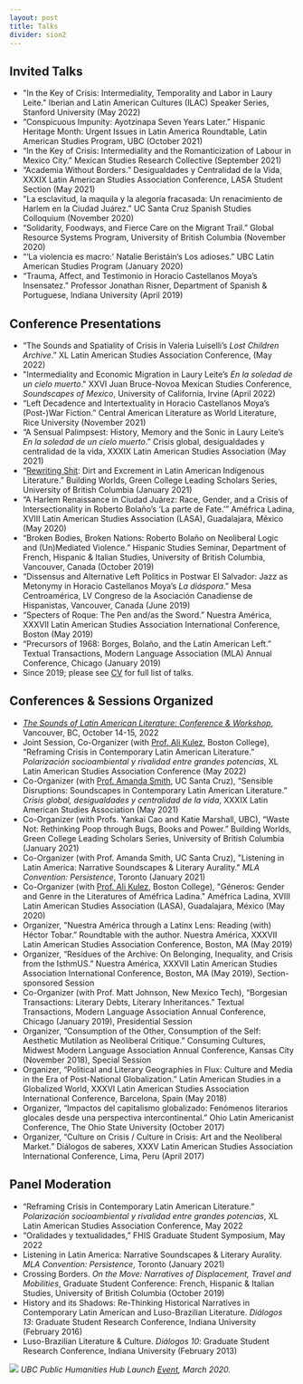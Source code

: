 ```yaml
---
layout: post
title: Talks
divider: sion2
---
```



## Invited Talks
* "In the Key of Crisis: Intermediality, Temporality and Labor in Laury Leite." Iberian and Latin American Cultures (ILAC) Speaker Series, Stanford University (May 2022)
* “Conspicuous Impunity: Ayotzinapa Seven Years Later.” Hispanic Heritage Month: Urgent Issues in Latin America Roundtable, Latin American Studies Program, UBC (October 2021)
* “In the Key of Crisis: Intermediality and the Romanticization of Labour in Mexico City.” Mexican Studies Research Collective (September 2021)
* “Academia Without Borders.” Desigualdades y Centralidad de la Vida, XXXIX Latin American Studies Association Conference, LASA Student Section (May 2021)
* "La esclavitud, la maquila y la alegoría fracasada: Un renacimiento de Harlem en la Ciudad Juárez.” UC Santa Cruz Spanish Studies Colloquium (November 2020)
* “Solidarity, Foodways, and Fierce Care on the Migrant Trail.” Global Resource Systems Program, University of British Columbia (November 2020)
* “‘La violencia es macro:’ Natalie Beristáin’s Los adioses.” UBC Latin American Studies Program (January 2020)
* “Trauma, Affect, and Testimonio in Horacio Castellanos Moya’s Insensatez.” Professor Jonathan Risner, Department of Spanish & Portuguese, Indiana University (April 2019)

## Conference Presentations 

* “The Sounds and Spatiality of Crisis in Valeria Luiselli’s _Lost Children Archive_.” XL Latin American Studies Association Conference, (May 2022)
* "Intermediality and Economic Migration in Laury Leite’s _En la soledad de un cielo muerto_." XXVI Juan Bruce-Novoa Mexican Studies Conference, _Soundscapes of Mexico_, University of California, Irvine (April 2022)
* “Left Decadence and Intertextuality in Horacio Castellanos Moya’s (Post-)War Fiction.” Central American Literature as World Literature, Rice University (November 2021)
* “A Sensual Palimpsest: History, Memory and the Sonic in Laury Leite’s _En la soledad de un cielo muerto_.” Crisis global, desigualdades y centralidad de la vida, XXXIX Latin American Studies Association (May 2021)
* “[Rewriting Shit](https://youtu.be/nDUspX0GRlo?t=1425): Dirt and Excrement in Latin American Indigenous Literature.” Building Worlds, Green College Leading Scholars Series, University of British Columbia (January 2021)
* “A Harlem Renaissance in Ciudad Juárez: Race, Gender, and a Crisis of Intersectionality in Roberto Bolaño’s ‘La parte de Fate.’” Améfrica Ladina, XVIII Latin American Studies Association (LASA), Guadalajara, México (May 2020)
* “Broken Bodies, Broken Nations: Roberto Bolaño on Neoliberal Logic and (Un)Mediated Violence.” Hispanic Studies Seminar, Department of French, Hispanic & Italian Studies, University of British Columbia, Vancouver, Canada (October 2019)
* “Dissensus and Alternative Left Politics in Postwar El Salvador: Jazz as Metonymy in Horacio Castellanos Moya’s _La diáspora_.” Mesa Centroamérica, LV Congreso de la Asociación Canadiense de Hispanistas, Vancouver, Canada (June 2019)
* “Specters of Roque: The Pen and/as the Sword.” Nuestra América, XXXVII Latin American Studies Association International Conference, Boston (May 2019)
* “Precursors of 1968: Borges, Bolaño, and the Latin American Left.” Textual Transactions, Modern Language Association (MLA) Annual Conference, Chicago (January 2019)
* Since 2019; please see [CV](/assets/research/CV_TamaraMitchell.pdf) for full list of talks.

<!--
* “Broken Bodies, Broken Nations: Roberto Bolaño’s _2666_ and Neoliberal Consumption.” Consuming Cultures, Midwest Modern Language Association (MMLA) Annual Conference, Kansas City (November 2018)
* “Geopoetics, Geopolitics, and Global Violence: (Un)Mapping Daniel Alarcón’s _Lost City Radio_.” Latinx Studies Now, Latino Studies Association Biannual Conference, Washington, DC (July 2018)
* “Crossing Borders, Literary and Political: Horacio Castellanos Moya’s Post-National Literature.” Latin American Studies in a Globalized World, XXXVI Latin American Studies Association International Conference, Barcelona, Spain (May 2018)
* “Disappearing Nations, Disappearing Genres: The Decline of the Modern State and Post-National Literature.” Ohio Latin Americanist Conference, The Ohio State University, Columbus, OH (October 2017)
* “The Body in Crisis: Reading Bolaño on Neoliberalism, the Failed State, & Political Precarity.” Diálogos de saberes, XXXV Latin American Studies Association International Conference, Lima, Peru (April 2017)

* "Snake Bites and Bestiality: Baile con serpientes and the Return of Magical Realism.” I ♥ POP, Interdisciplinary Conference of the Department of Comparative Literature at the Graduate Center, CUNY (November 2016)

* “Violence, Literature, and Geopolitical Universality.” Crossing the Lines: Artistic and Linguistic Transgression, Transformation and Intersection, 12th Annual “Samuel G. Armistead” Colloquium, UC Davis (October 2016)

* “Crossing the Line: Abjection and Social Permeability in José María Arguedas’s _Los ríos profundos_.” Boundaries, Communities, and Identities: CRRES Graduate Student Research Symposium, Bloomington, IN (April 2016)

* “Violencia y alienación social en El Salvador: _El arma en el hombre_ como Bildungsroman neoliberal.” XXIV Congreso Internacional de Literatura Centroamericana (CILCA), Cáceres, Spain (March–April 2016)

* “Apocryphal Memory and Displacing the Chronological Past: Reconfigurations of Time in Bolaño’s _Amuleto_.” LASA: Precariedades, exclusiones, emergencias, XXXIII International Conference of Latin American Studies Association, San Juan, Puerto Rico (May 2015)

* “Los expulsados se exceden: La escatología y la permeabilidad social en _Los ríos profundos_.” What Do Social Movements Do?: 20th Annual Charles F. Fraker Conference, University of Michigan, Ann Arbor (March 2015)

* “Writing and Reading the Dead: A Historical Materialist Approach to Literary Corpses.” Tierra Tinta X, University of Oklahoma Annual Conference (October 2014)

* “La pluma bifurcada: Materialismo histórico en _El reino de este mundo_.” Mid-America Conference on Hispanic Literatures (MACHL): Translation and Change, University of Missouri (November 2013)

* “‘La guagua aérea’: The Puerto Rican Placeholder.” Imagined Spaces: Kaleidoscope Graduate Student Conference, University of Wisconsin-Madison (March 2013)

* “Duœling Discourses: Luis Rafael Sánchez’s _Quíntuples_.” Tenth Annual Hawaii International Conference on Arts and Humanities (January 2012)
-->

## Conferences & Sessions Organized
* [_The Sounds of Latin American Literature: Conference & Workshop_](https://blogs.ubc.ca/sonidolit/), Vancouver, BC, October 14-15, 2022
* Joint Session, Co-Organizer (with [Prof. Ali Kulez](https://www.bc.edu/content/bc-web/schools/mcas/departments/romance-languages/people/faculty-directory/kulez_ali.html), Boston College), “Reframing Crisis in Contemporary Latin American Literature.” _Polarización socioambiental y rivalidad entre grandes potencias_, XL Latin American Studies Association Conference (May 2022)
* Co-Organizer (with [Prof. Amanda Smith](https://smith.sites.ucsc.edu), UC Santa Cruz), “Sensible Disruptions: Soundscapes in Contemporary Latin American Literature.” _Crisis global, desigualdades y centralidad de la vida_, XXXIX Latin American Studies Association (May 2021)
* Co-Organizer (with Profs. Yankai Cao and Katie Marshall, UBC), “Waste Not: Rethinking Poop through Bugs, Books and Power.” Building Worlds, Green College Leading Scholars Series, University of British Columbia (January 2021)
* Co-Organizer (with Prof. Amanda Smith, UC Santa Cruz), "Listening in Latin America: Narrative Soundscapes & Literary Aurality." _MLA Convention: Persistence_, Toronto (January 2021)
* Co-Organizer (with [Prof. Ali Kulez](https://www.alikulez.com/research), Boston College), "Géneros: Gender and Genre in the Literatures of Améfrica Ladina." Améfrica Ladina, XVIII Latin American Studies Association (LASA), Guadalajara, México (May 2020)
* Organizer, "Nuestra América through a Latinx Lens: Reading (with) Héctor Tobar.” Roundtable with the author. Nuestra América, XXXVII Latin American Studies Association Conference, Boston, MA (May 2019)
* Organizer, “Residues of the Archive: On Belonging, Inequality, and Crisis from the IsthmUS.” Nuestra América, XXXVII Latin American Studies Association International Conference, Boston, MA (May 2019), Section-sponsored Session
* Co-Organizer (with Prof. Matt Johnson, New Mexico Tech), “Borgesian Transactions: Literary Debts, Literary Inheritances.” Textual Transactions, Modern Language Association Annual Conference, Chicago (January 2019), Presidential Session
* Organizer, “Consumption of the Other, Consumption of the Self: Aesthetic Mutilation as Neoliberal Critique.” Consuming Cultures, Midwest Modern Language Association Annual Conference, Kansas City (November 2018), Special Session
* Organizer, “Political and Literary Geographies in Flux: Culture and Media in the Era of Post-National Globalization.” Latin American Studies in a Globalized World, XXXVI Latin American Studies Association International Conference, Barcelona, Spain (May 2018)
* Organizer, “Impactos del capitalismo globalizado: Fenómenos literarios glocales desde una perspectiva intercontinental.” Ohio Latin Americanist Conference, The Ohio State University (October 2017)
* Organizer, “Culture on Crisis / Culture in Crisis: Art and the Neoliberal Market.” Diálogos de saberes, XXXV Latin American Studies Association International Conference, Lima, Peru (April 2017)

## Panel Moderation
* “Reframing Crisis in Contemporary Latin American Literature.” _Polarización socioambiental y rivalidad entre grandes potencias_, XL Latin American Studies Association Conference, May 2022
* “Oralidades y textualidades,” FHIS Graduate Student Symposium, May 2022
* Listening in Latin America: Narrative Soundscapes & Literary Aurality. _MLA Convention: Persistence_, Toronto (January 2021)
* Crossing Borders. _On the Move: Narratives of Displacement, Travel and Mobilities_, Graduate Student Conference: French, Hispanic & Italian Studies, University of British Columbia (October 2019)
* History and its Shadows: Re-Thinking Historical Narratives in Contemporary Latin American and Luso-Brazilian Literature. _Diálogos 13_: Graduate Student Research Conference, Indiana University (February 2016)
* Luso-Brazilian Literature & Culture. _Diálogos 10_: Graduate Student Research Conference, Indiana University (February 2013)



![](assets/images/PHHLuncheon_March2020.jpg)
_UBC Public Humanities Hub Launch [Event](https://www.arts.ubc.ca/news/ubc-public-humanities-hub-launches-to-help-scholars-share-expertise-on-urgent-societal-issues/), March 2020._

<!--
## Conferences Organized & Workshop Participation

* "Horacio Castellanos Moya's _El sueño del retorno_: A Workshop with the Author." Department of Spanish and Portuguese, Indiana University Bloomington (April 2019)

* Workshop with the Author, “Carmen Boullosa y los escritores mexicanos después de 1968.” College Arts & Humanities Institute, Indiana University Bloomington (November 2018)

* _Contested Spaces, Contested Identities: Race and Identity Across the Disciplines_, Graduate Student Research Symposium, Center for Research on Race and Ethnicity in Society, Indiana University (April 2018)

* _Diálogos 11_, Graduate Student Research Conference, Department of Spanish and Portuguese, Indiana University (February 2014)
-->

<!--
Navigation:  
I. [Invited talks](#invited-talks)  
II. [Conference presentations](#conference-presentations)  
III. [Sessions organized](#sessions-organized)  
IV. [Panel moderation](#panel-moderation)  

["Better Living Through the Humanities:](https://www.facebook.com/crres.iub/videos/vb.619227484774796/1862208990476633/?type=2&theater) Engaged Research, Public Scholarship, and Social Action Today," 
the keynote address by [Dr. Marcia Chatelain](https://gufaculty360.georgetown.edu/s/contact/00336000014RhMmAAK/marcia-chatelain) at the 2018 CRRES Graduate Student Research Symposium.
As the Graduate Research Assistant (2016-2018) for Indiana University's Center for Research on Race and Ethnicity in Society ([CRRES](http://crres.indiana.edu)), 
I organized the 2018 Graduate Student Research Symposium, which featured Dr. Marcia Chatelain of Georgetown University as keynote speaker (click on above link for video of the keynote address). 
During my two years with CRRES, I helped to expand the Center's programming by applying for grants to fund the Center's Speaker Series and 
Social Media Internship, organizing talks by two poet laureates (Juan Felipe Herrera and Tracy K. Smith), and launching the CRRES Undergraduate 
Mentorship Program.-->
